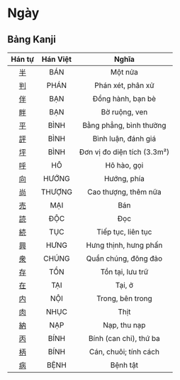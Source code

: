 <link href="styles.css" rel="stylesheet">

# Ngày

## Bảng Kanji

| Hán tự | Hán Việt | Nghĩa |
| :---: | :---: | :---: |
| [<span class="stroke-order">半</span>](https://www.tiengnhatdongian.com/kanji/giai-nghia-kanji-%E5%8D%8A) | BÁN | Một nửa |
| [<span class="stroke-order">判</span>](https://www.tiengnhatdongian.com/kanji/giai-nghia-kanji-%E5%88%A4) | PHÁN | Phán xét, phân xử |
| [<span class="stroke-order">伴</span>](https://www.tiengnhatdongian.com/kanji/giai-nghia-kanji-%E4%BC%B4) | BẠN | Đồng hành, bạn bè |
| [<span class="stroke-order">畔</span>](https://www.tiengnhatdongian.com/kanji/giai-nghia-kanji-%E7%95%94) | BẠN | Bờ ruộng, ven |
| [<span class="stroke-order">平</span>](https://www.tiengnhatdongian.com/kanji/giai-nghia-kanji-%E5%B9%B3) | BÌNH | Bằng phẳng, bình thường |
| [<span class="stroke-order">評</span>](https://www.tiengnhatdongian.com/kanji/giai-nghia-kanji-%E8%A9%95) | BÌNH | Bình luận, đánh giá |
| [<span class="stroke-order">坪</span>](https://www.tiengnhatdongian.com/kanji/giai-nghia-kanji-%E5%9D%AA) | BÌNH | Đơn vị đo diện tích (3.3m²) |
| [<span class="stroke-order">呼</span>](https://www.tiengnhatdongian.com/kanji/giai-nghia-kanji-%E5%91%BC) | HÔ | Hô hào, gọi |
| [<span class="stroke-order">向</span>](https://www.tiengnhatdongian.com/kanji/giai-nghia-kanji-%E5%90%91) | HƯỚNG | Hướng, phía |
| [<span class="stroke-order">尚</span>](https://www.tiengnhatdongian.com/kanji/giai-nghia-kanji-%E5%B0%9A) | THƯỢNG | Cao thượng, thêm nữa |
| [<span class="stroke-order">売</span>](https://www.tiengnhatdongian.com/kanji/giai-nghia-kanji-%E5%A3%B2) | MẠI | Bán |
| [<span class="stroke-order">読</span>](https://www.tiengnhatdongian.com/kanji/giai-nghia-kanji-%E8%AA%AD) | ĐỘC | Đọc |
| [<span class="stroke-order">続</span>](https://www.tiengnhatdongian.com/kanji/giai-nghia-kanji-%E7%B6%9A) | TỤC | Tiếp tục, liên tục |
| [<span class="stroke-order">興</span>](https://www.tiengnhatdongian.com/kanji/giai-nghia-kanji-%E8%88%88) | HƯNG | Hưng thịnh, hưng phấn |
| [<span class="stroke-order">衆</span>](https://www.tiengnhatdongian.com/kanji/giai-nghia-kanji-%E8%A1%86) | CHÚNG | Quần chúng, đông đảo |
| [<span class="stroke-order">存</span>](https://www.tiengnhatdongian.com/kanji/giai-nghia-kanji-%E5%AD%98) | TỒN | Tồn tại, lưu trữ |
| [<span class="stroke-order">在</span>](https://www.tiengnhatdongian.com/kanji/giai-nghia-kanji-%E5%9C%A8) | TẠI | Tại, ở |
| [<span class="stroke-order">内</span>](https://www.tiengnhatdongian.com/kanji/giai-nghia-kanji-%E5%86%85) | NỘI | Trong, bên trong |
| [<span class="stroke-order">肉</span>](https://www.tiengnhatdongian.com/kanji/giai-nghia-kanji-%E8%82%89) | NHỤC | Thịt |
| [<span class="stroke-order">納</span>](https://www.tiengnhatdongian.com/kanji/giai-nghia-kanji-%E7%B4%8D) | NẠP | Nạp, thu nạp |
| [<span class="stroke-order">丙</span>](https://www.tiengnhatdongian.com/kanji/giai-nghia-kanji-%E4%B8%99) | BÍNH | Bính (can chi), thứ ba |
| [<span class="stroke-order">柄</span>](https://www.tiengnhatdongian.com/kanji/giai-nghia-kanji-%E6%9F%84) | BÍNH | Cán, chuôi; tính cách |
| [<span class="stroke-order">病</span>](https://www.tiengnhatdongian.com/kanji/giai-nghia-kanji-%E7%97%85) | BỆNH | Bệnh tật |

